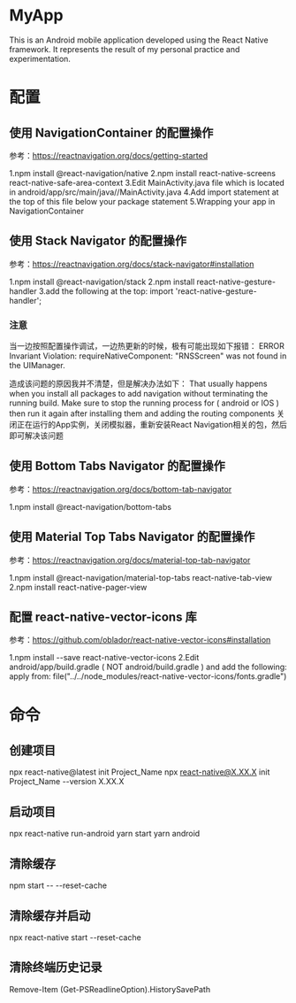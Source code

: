 # MyApp
This is an Android mobile application developed using the React Native framework. It represents the result of my personal practice and experimentation.

# 配置

## 使用 NavigationContainer 的配置操作
参考：https://reactnavigation.org/docs/getting-started

1.npm install @react-navigation/native
2.npm install react-native-screens react-native-safe-area-context
3.Edit MainActivity.java file which is located in android/app/src/main/java/<your package name>/MainActivity.java
4.Add import statement at the top of this file below your package statement
5.Wrapping your app in NavigationContainer

## 使用 Stack Navigator 的配置操作
参考：https://reactnavigation.org/docs/stack-navigator#installation

1.npm install @react-navigation/stack
2.npm install react-native-gesture-handler
3.add the following at the top: import 'react-native-gesture-handler';

### 注意
当一边按照配置操作调试，一边热更新的时候，极有可能出现如下报错：
ERROR  Invariant Violation: requireNativeComponent: "RNSScreen" was not found in the UIManager.

造成该问题的原因我并不清楚，但是解决办法如下：
That usually happens when you install all packages to add navigation without terminating the running build. Make sure to stop the running process for ( android or IOS ) then run it again after installing them and adding the routing components
关闭正在运行的App实例，关闭模拟器，重新安装React Navigation相关的包，然后即可解决该问题

## 使用 Bottom Tabs Navigator 的配置操作
参考：https://reactnavigation.org/docs/bottom-tab-navigator

1.npm install @react-navigation/bottom-tabs

## 使用 Material Top Tabs Navigator 的配置操作
参考：https://reactnavigation.org/docs/material-top-tab-navigator

1.npm install @react-navigation/material-top-tabs react-native-tab-view
2.npm install react-native-pager-view

## 配置 react-native-vector-icons 库
参考：https://github.com/oblador/react-native-vector-icons#installation

1.npm install --save react-native-vector-icons
2.Edit android/app/build.gradle ( NOT android/build.gradle ) and add the following:
apply from: file("../../node_modules/react-native-vector-icons/fonts.gradle")

# 命令

## 创建项目
npx react-native@latest init Project_Name
npx react-native@X.XX.X init Project_Name --version X.XX.X

## 启动项目
npx react-native run-android
yarn start
yarn android

## 清除缓存
npm start -- --reset-cache

## 清除缓存并启动
npx react-native start --reset-cache

## 清除终端历史记录
Remove-Item (Get-PSReadlineOption).HistorySavePath
